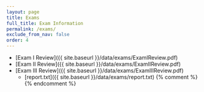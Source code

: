 ```yaml
---
layout: page
title: Exams 
full_title: Exam Information
permalink: /exams/
exclude_from_nav: false 
order: 4
---
```


* [Exam I Review]({{ site.baseurl }}/data/exams/ExamIReview.pdf)
* [Exam II Review]({{ site.baseurl }}/data/exams/ExamIIReview.pdf)
* [Exam III Review]({{ site.baseurl }}/data/exams/ExamIIIReview.pdf)
    * [report.txt]({{ site.baseurl }}/data/exams/report.txt)
{% comment %}
{% endcomment %}
